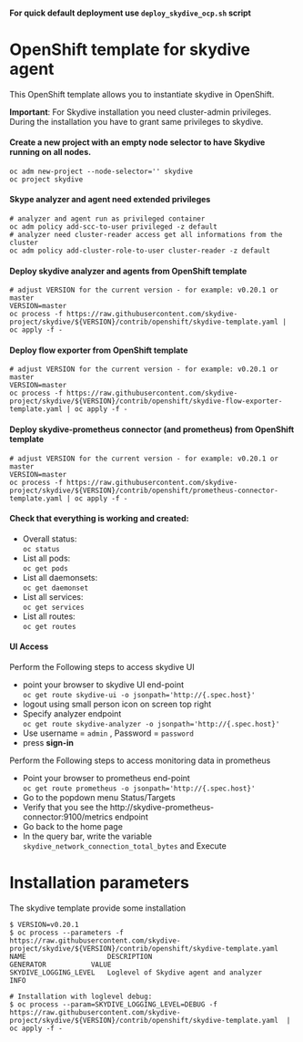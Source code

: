 #### For quick default deployment use `deploy_skydive_ocp.sh` script 

# OpenShift template for skydive agent

This OpenShift template allows you to instantiate skydive in OpenShift. 

**Important**: For Skydive installation you need cluster-admin privileges. During the installation you have to grant same privileges to skydive.

#### Create a new project with an empty node selector to have Skydive running on all nodes. 

```
oc adm new-project --node-selector='' skydive
oc project skydive
```

####  Skype analyzer and agent need  extended  privileges

```
# analyzer and agent run as privileged container
oc adm policy add-scc-to-user privileged -z default
# analyzer need cluster-reader access get all informations from the cluster
oc adm policy add-cluster-role-to-user cluster-reader -z default
```


####  Deploy skydive analyzer and agents from OpenShift template

```
# adjust VERSION for the current version - for example: v0.20.1 or master
VERSION=master
oc process -f https://raw.githubusercontent.com/skydive-project/skydive/${VERSION}/contrib/openshift/skydive-template.yaml | oc apply -f -
```

####  Deploy flow exporter from OpenShift template

```
# adjust VERSION for the current version - for example: v0.20.1 or master
VERSION=master
oc process -f https://raw.githubusercontent.com/skydive-project/skydive/${VERSION}/contrib/openshift/skydive-flow-exporter-template.yaml | oc apply -f -
```

####  Deploy skydive-prometheus connector (and prometheus) from OpenShift template

```
# adjust VERSION for the current version - for example: v0.20.1 or master
VERSION=master
oc process -f https://raw.githubusercontent.com/skydive-project/skydive/${VERSION}/contrib/openshift/prometheus-connector-template.yaml | oc apply -f -
```

#### Check that everything is working and created:

 - Overall status:  
   `oc status`
 - List all pods:  
   `oc get pods`
 - List all daemonsets:  
   `oc get daemonset`
 - List all services:  
   `oc get services`
 - List all routes:  
   `oc get routes`

#### UI Access 

Perform the Following steps to access skydive UI 
 - point your browser to skydive UI end-point  
 `oc get route skydive-ui -o jsonpath='http://{.spec.host}'`
 - logout using small person icon on screen top right  
 - Specify analyzer endpoint   
 `oc get route skydive-analyzer -o jsonpath='http://{.spec.host}'`
 - Use username = `admin` , Password = `password`  
 - press **sign-in**  

Perform the Following steps to access monitoring data in prometheus
 - Point your browser to prometheus end-point  
 `oc get route prometheus -o jsonpath='http://{.spec.host}'`
 - Go to the popdown menu Status/Targets
 - Verify that you see the http://skydive-prometheus-connector:9100/metrics endpoint
 - Go back to the home page
 - In the query bar, write the variable `skydive_network_connection_total_bytes` and Execute

# Installation parameters

The skydive template provide some installation 

```
$ VERSION=v0.20.1
$ oc process --parameters -f https://raw.githubusercontent.com/skydive-project/skydive/${VERSION}/contrib/openshift/skydive-template.yaml
NAME                    DESCRIPTION                              GENERATOR           VALUE
SKYDIVE_LOGGING_LEVEL   Loglevel of Skydive agent and analyzer                       INFO

# Installation with loglevel debug:
$ oc process --param=SKYDIVE_LOGGING_LEVEL=DEBUG -f https://raw.githubusercontent.com/skydive-project/skydive/${VERSION}/contrib/openshift/skydive-template.yaml  | oc apply -f -
```
